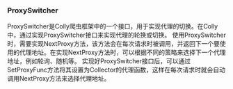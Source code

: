 ### ProxySwitcher
ProxySwitcher是Colly爬虫框架中的一个接口，用于实现代理的切换。在Colly中，通过实现ProxySwitcher接口来实现代理的轮换或切换。
使用ProxySwitcher时，需要实现NextProxy方法，该方法会在每次请求时被调用，并返回下一个要使用的代理地址。在实现NextProxy方法时，可以根据不同的策略来选择下一个代理地址，例如轮询、随机等。
实现好ProxySwitcher接口后，可以通过SetProxyFunc方法将其设置为Collector的代理函数，这样在每次请求时就会自动调用NextProxy方法来选择代理地址。